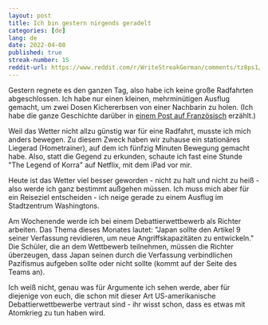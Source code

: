 ```yaml
---
layout: post
title: Ich bin gestern nirgends geradelt 
categories: [de]
lang: de
date: 2022-04-08
published: true
streak-number: 15
reddit-url: https://www.reddit.com/r/WriteStreakGerman/comments/tz8ps1/streak_15_ich_bin_gestern_nirgends_geradelt/
---
```

Gestern regnete es den ganzen Tag, also habe ich keine große Radfahrten abgeschlossen. Ich habe nur einen kleinen, mehrminütigen Ausflug gemacht, um zwei Dosen Kichererbsen von einer Nachbarin zu holen. (Ich habe die ganze Geschichte darüber in [einem Post auf Französisch](https://www.reddit.com/r/WriteStreak/comments/tyot1h/streak_15_je_suis_allé_trois_minutes_à_vélo_pour/) erzählt.)

Weil das Wetter nicht allzu günstig war für eine Radfahrt, musste ich mich anders bewegen. Zu diesem Zweck haben wir zuhause ein stationäres Liegerad (Hometrainer), auf dem ich fünfzig Minuten Bewegung gemacht habe. Also, statt die Gegend zu erkunden, schaute ich fast eine Stunde "The Legend of Korra" auf Netflix, mit dem iPad vor mir.

Heute ist das Wetter viel besser geworden - nicht zu halt und nicht zu heiß - also werde ich ganz bestimmt außgehen müssen. Ich muss mich aber für ein Reiseziel entscheiden - ich neige gerade zu einem Ausflug im Stadtzentrum Washingtons.

Am Wochenende werde ich bei einem Debattierwettbewerb als Richter arbeiten. Das Thema dieses Monates lautet: "Japan sollte den Artikel 9 seiner Verfassung revidieren, um neue Angriffskapazitäten zu entwickeln." Die Schüler, die an dem Wettbewerb teilnehmen, müssen die Richter überzeugen, dass Japan seinen durch die Verfassung verbindlichen Pazifismus aufgeben sollte oder nicht sollte (kommt auf der Seite des Teams an).

Ich weiß nicht, genau was für Argumente ich sehen werde, aber für diejenige von euch, die schon mit dieser Art US-amerikanische Debattierwettbewerbe vertraut sind - ihr wisst schon, dass es etwas mit Atomkrieg zu tun haben wird.
